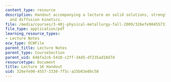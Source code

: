```yaml
---
content_type: resource
description: Handout accompanying a lecture on solid solutions, strengthening, annealing,
  and diffusion kinetics.
file: /media/courses/3-40j-physical-metallurgy-fall-2009/326efe90455733307f5ca25b03e0bc58_MIT3_40JF09_fig16.pdf
file_type: application/pdf
learning_resource_types:
- Lecture Notes
ocw_type: OCWFile
parent_title: Lecture Notes
parent_type: CourseSection
parent_uid: 646fa2c6-5410-c2ff-34d5-df235ad10d7d
resourcetype: Document
title: Lecture 16 Handout
uid: 326efe90-4557-3330-7f5c-a25b03e0bc58
---
```

